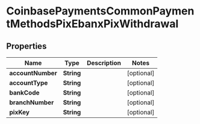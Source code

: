 
# CoinbasePaymentsCommonPaymentMethodsPixEbanxPixWithdrawal

## Properties
Name | Type | Description | Notes
------------ | ------------- | ------------- | -------------
**accountNumber** | **String** |  |  [optional]
**accountType** | **String** |  |  [optional]
**bankCode** | **String** |  |  [optional]
**branchNumber** | **String** |  |  [optional]
**pixKey** | **String** |  |  [optional]



